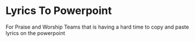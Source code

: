 # Lyrics To Powerpoint
 For Praise and Worship Teams that is having a hard time to copy and paste lyrics on the powerpoint
